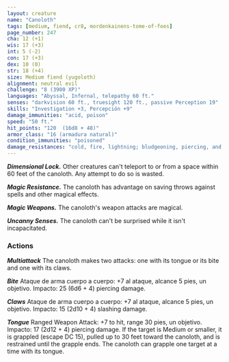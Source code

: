 ```yaml
---
layout: creature
name: "Canoloth"
tags: [medium, fiend, cr8, mordenkainens-tome-of-foes]
page_number: 247
cha: 12 (+1)
wis: 17 (+3)
int: 5 (-2)
con: 17 (+3)
dex: 10 (0)
str: 18 (+4)
size: Medium fiend (yugoloth)
alignment: neutral evil
challenge: "8 (3900 XP)"
languages: "Abyssal, Infernal, telepathy 60 ft."
senses: "darkvision 60 ft., truesight 120 ft., passive Perception 19"
skills: "Investigation +3, Percepción +9"
damage_immunities: "acid, poison"
speed: "50 ft."
hit_points: "120  (16d8 + 48)"
armor_class: "16 (armadura natural)"
condition_immunities: "poisoned"
damage_resistances: "cold, fire, lightning; bludgeoning, piercing, and slashing from nonmagical attacks"
---
```


***Dimensional Lock.*** Other creatures can't teleport to or from a space within 60 feet of the canoloth. Any attempt to do so is wasted.

***Magic Resistance.*** The canoloth has advantage on saving throws against spells and other magical effects.

***Magic Weapons.*** The canoloth's weapon attacks are magical.

***Uncanny Senses.*** The canoloth can't be surprised while it isn't incapacitated.

### Actions

***Multiattack*** The canoloth makes two attacks: one with its tongue or its bite and one with its claws.

***Bite*** Ataque de arma cuerpo a cuerpo: +7 al ataque, alcance 5 pies, un objetivo. Impacto: 25 (6d6 + 4) piercing damage.

***Claws*** Ataque de arma cuerpo a cuerpo: +7 al ataque, alcance 5 pies, un objetivo. Impacto: 15 (2d10 + 4) slashing damage.

***Tongue*** Ranged Weapon Attack: +7 to hit, range 30 pies, un objetivo. Impacto: 17 (2d12 + 4) piercing damage. If the target is Medium or smaller, it is grappled (escape DC 15), pulled up to 30 feet toward the canoloth, and is restrained until the grapple ends. The canoloth can grapple one target at a time with its tongue.